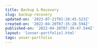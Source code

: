 ```yaml
---
title: Backup & Recovery
slug: backup-recovery
updated-on: '2023-07-21T01:20:45.523Z'
created-on: '2022-04-20T07:35:28.594Z'
published-on: '2022-04-20T07:39:47.544Z'
layout: '[unser-portfolio].html'
tags: unser-portfolio
---
```



